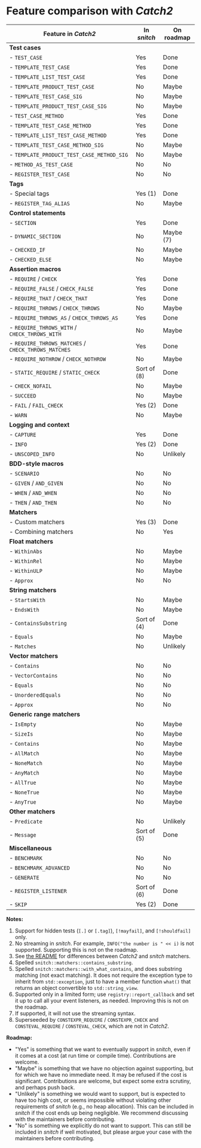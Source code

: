 # Feature comparison with _Catch2_

| Feature in _Catch2_                                 | In _snitch_   | On roadmap   |
| ----------------------------------------------------| ------------- | ------------ |
| **Test cases**                                      |               |              |
| - `TEST_CASE`                                       | Yes           | Done         |
| - `TEMPLATE_TEST_CASE`                              | Yes           | Done         |
| - `TEMPLATE_LIST_TEST_CASE`                         | Yes           | Done         |
| - `TEMPLATE_PRODUCT_TEST_CASE`                      | No            | Maybe        |
| - `TEMPLATE_TEST_CASE_SIG`                          | No            | Maybe        |
| - `TEMPLATE_PRODUCT_TEST_CASE_SIG`                  | No            | Maybe        |
| - `TEST_CASE_METHOD`                                | Yes           | Done         |
| - `TEMPLATE_TEST_CASE_METHOD`                       | Yes           | Done         |
| - `TEMPLATE_LIST_TEST_CASE_METHOD`                  | Yes           | Done         |
| - `TEMPLATE_TEST_CASE_METHOD_SIG`                   | No            | Maybe        |
| - `TEMPLATE_PRODUCT_TEST_CASE_METHOD_SIG`           | No            | Maybe        |
| - `METHOD_AS_TEST_CASE`                             | No            | No           |
| - `REGISTER_TEST_CASE`                              | No            | No           |
| **Tags**                                            |               |              |
| - Special tags                                      | Yes (1)       | Done         |
| - `REGISTER_TAG_ALIAS`                              | No            | Maybe        |
| **Control statements**                              |               |              |
| - `SECTION`                                         | Yes           | Done         |
| - `DYNAMIC_SECTION`                                 | No            | Maybe (7)    |
| - `CHECKED_IF`                                      | No            | Maybe        |
| - `CHECKED_ELSE`                                    | No            | Maybe        |
| **Assertion macros**                                |               |              |
| - `REQUIRE` / `CHECK`                               | Yes           | Done         |
| - `REQUIRE_FALSE` / `CHECK_FALSE`                   | Yes           | Done         |
| - `REQUIRE_THAT` / `CHECK_THAT`                     | Yes           | Done         |
| - `REQUIRE_THROWS` / `CHECK_THROWS`                 | No            | Maybe        |
| - `REQUIRE_THROWS_AS` / `CHECK_THROWS_AS`           | Yes           | Done         |
| - `REQUIRE_THROWS_WITH` / `CHECK_THROWS_WITH`       | No            | Maybe        |
| - `REQUIRE_THROWS_MATCHES` / `CHECK_THROWS_MATCHES` | Yes           | Done         |
| - `REQUIRE_NOTHROW` / `CHECK_NOTHROW`               | No            | Maybe        |
| - `STATIC_REQUIRE` / `STATIC_CHECK`                 | Sort of (8)   | Done         |
| - `CHECK_NOFAIL`                                    | No            | Maybe        |
| - `SUCCEED`                                         | No            | Maybe        |
| - `FAIL` / `FAIL_CHECK`                             | Yes (2)       | Done         |
| - `WARN`                                            | No            | Maybe        |
| **Logging and context**                             |               |              |
| - `CAPTURE`                                         | Yes           | Done         |
| - `INFO`                                            | Yes (2)       | Done         |
| - `UNSCOPED_INFO`                                   | No            | Unlikely     |
| **BDD-style macros**                                |               |              |
| - `SCENARIO`                                        | No            | No           |
| - `GIVEN` / `AND_GIVEN`                             | No            | No           |
| - `WHEN` / `AND_WHEN`                               | No            | No           |
| - `THEN` / `AND_THEN`                               | No            | No           |
| **Matchers**                                        |               |              |
| - Custom matchers                                   | Yes (3)       | Done         |
| - Combining matchers                                | No            | Yes          |
| **Float matchers**                                  |               |              |
| - `WithinAbs`                                       | No            | Maybe        |
| - `WithinRel`                                       | No            | Maybe        |
| - `WithinULP`                                       | No            | Maybe        |
| - `Approx`                                          | No            | No           |
| **String matchers**                                 |               |              |
| - `StartsWith`                                      | No            | Maybe        |
| - `EndsWith`                                        | No            | Maybe        |
| - `ContainsSubstring`                               | Sort of (4)   | Done         |
| - `Equals`                                          | No            | Maybe        |
| - `Matches`                                         | No            | Unlikely     |
| **Vector matchers**                                 |               |              |
| - `Contains`                                        | No            | No           |
| - `VectorContains`                                  | No            | No           |
| - `Equals`                                          | No            | No           |
| - `UnorderedEquals`                                 | No            | No           |
| - `Approx`                                          | No            | No           |
| **Generic range matchers**                          |               |              |
| - `IsEmpty`                                         | No            | Maybe        |
| - `SizeIs`                                          | No            | Maybe        |
| - `Contains`                                        | No            | Maybe        |
| - `AllMatch`                                        | No            | Maybe        |
| - `NoneMatch`                                       | No            | Maybe        |
| - `AnyMatch`                                        | No            | Maybe        |
| - `AllTrue`                                         | No            | Maybe        |
| - `NoneTrue`                                        | No            | Maybe        |
| - `AnyTrue`                                         | No            | Maybe        |
| **Other matchers**                                  |               |              |
| - `Predicate`                                       | No            | Unlikely     |
| - `Message`                                         | Sort of (5)   | Done         |
| **Miscellaneous**                                   |               |              |
| - `BENCHMARK`                                       | No            | No           |
| - `BENCHMARK_ADVANCED`                              | No            | No           |
| - `GENERATE`                                        | No            | No           |
| - `REGISTER_LISTENER`                               | Sort of (6)   | Done         |
| - `SKIP`                                            | Yes (2)       | Done         |

**Notes:**
 1. Support for hidden tests (`[.]` or `[.tag]`), `[!mayfail]`, and `[!shouldfail]` only.
 2. No streaming in _snitch_. For example, `INFO("the number is " << i)` is not supported. Supporting this is not on the roadmap.
 3. See [the README](README.md#matchers) for differences between _Catch2_ and _snitch_ matchers.
 4. Spelled `snitch::matchers::contains_substring`.
 5. Spelled `snitch::matchers::with_what_contains`, and does substring matching (not exact matching). It does not require the exception type to inherit from `std::exception`, just to have a member function `what()` that returns an object convertible to `std::string_view`.
 6. Supported only in a limited form; use `registry::report_callback` and set it up to call all your event listeners, as needed. Improving this is not on the roadmap.
 7. If supported, it will not use the streaming syntax.
 8. Superseeded by `CONSTEXPR_REQUIRE` / `CONSTEXPR_CHECK` and `CONSTEVAL_REQUIRE` / `CONSTEVAL_CHECK`, which are not in _Catch2_.

**Roadmap:**
 - "Yes" is something that we want to eventually support in _snitch_, even if it comes at a cost (at run time or compile time). Contributions are welcome.
 - "Maybe" is something that we have no objection against supporting, but for which we have no immediate need. It may be refused if the cost is significant. Contributions are welcome, but expect some extra scrutiny, and perhaps push back.
 - "Unlikely" is something we would want to support, but is expected to have too high cost, or seems impossible without violating other requirements of _snitch_ (e.g., no heap allocation). This can be included in _snitch_ if the cost ends up being negligible. We recommend discussing with the maintainers before contributing.
 - "No" is something we explicitly do not want to support. This can still be included in _snitch_ if well motivated, but please argue your case with the maintainers before contributing.
